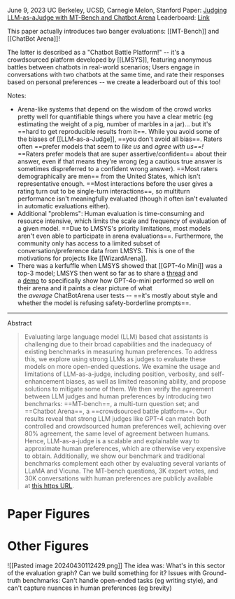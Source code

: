 June 9, 2023
UC Berkeley, UCSD, Carnegie Melon, Stanford
Paper: [Judging LLM-as-aJudge with MT-Bench and Chatbot Arena](https://arxiv.org/pdf/2306.05685.pdf)
Leaderboard: [Link](https://chat.lmsys.org/?leaderboard)

This paper actually introduces two banger evaluations: [[MT-Bench]] and [[ChatBot Arena]]!

The latter is described as a "Chatbot Battle Platform!" -- it's a crowdsourced platform developed by [[LMSYS]], featuring anonymous battles between chatbots in real-world scenarios; Users engage in conversations with two chatbots at the same time, and rate their responses based on personal preferences -- we create a leaderboard out of this too!

Notes:
- Arena-like systems that depend on the wisdom of the crowd works pretty well for quantifiable things where you have a clear metric (eg estimating the weight of a pig, number of marbles in a jar)... but it's ==hard to get reproducible results from it==. While you avoid some of the biases of [[LLM-as-a-Judge]], ==you don't avoid all bias==. Raters often ==prefer models that seem to *like us* and *agree with us==!* ==Raters prefer models that are super assertive/confident== about their answer, even if that means they're wrong (eg a cautious true answer is sometimes dispreferred to a confident wrong answer). ==Most raters demographically are men== from the United States, which isn't representative enough. ==Most interactions before the user gives a rating turn out to be single-turn interactions==, so multiturn performance isn't meaningfully evaluated (though it often isn't evaluated in automatic evaluations either).
- Additional "problems": Human evaluation is time-consuming and resource intensive, which limits the scale and frequency of evaluation of a given model. ==Due to LMSYS's priority limitations, most models aren't even able to participate in arena evaluations==. Furthermore, the community only has access to a limited subset of conversation/preference data from LMSYS. This is one of the motivations for projects like [[WizardArena]].
- There was a kerfuffle when LMSYS showed that [[GPT-4o Mini]] was a top-3 model; LMSYS then went so far as to share a [thread](https://x.com/lmsysorg/status/1816838034270150984) and a [demo](https://huggingface.co/spaces/lmsys/gpt-4o-mini_battles) to specifically show how GPT-4o-mini performed so well on their arena and it paints a clear picture of what the _average_ ChatBotArena user tests -- ==it's mostly about style and whether the model is refusing safety-borderline prompts==.

-----


Abstract
> Evaluating large language model (LLM) based chat assistants is challenging due to their broad capabilities and the inadequacy of existing benchmarks in measuring human preferences. To address this, we explore using strong LLMs as judges to evaluate these models on more open-ended questions. We examine the usage and limitations of LLM-as-a-judge, including position, verbosity, and self-enhancement biases, as well as limited reasoning ability, and propose solutions to mitigate some of them. We then verify the agreement between LLM judges and human preferences by introducing two benchmarks: ==MT-bench==, a multi-turn question set; and ==Chatbot Arena==, a ==crowdsourced battle platform==. Our results reveal that strong LLM judges like GPT-4 can match both controlled and crowdsourced human preferences well, achieving over 80% agreement, the same level of agreement between humans. Hence, LLM-as-a-judge is a scalable and explainable way to approximate human preferences, which are otherwise very expensive to obtain. Additionally, we show our benchmark and traditional benchmarks complement each other by evaluating several variants of LLaMA and Vicuna. The MT-bench questions, 3K expert votes, and 30K conversations with human preferences are publicly available at [this https URL](https://github.com/lm-sys/FastChat/tree/main/fastchat/llm_judge).


# Paper Figures


# Other Figures

![[Pasted image 20240430112429.png]]
The idea was: What's in this sector of the evaluation graph? Can we build something for it?
Issues with Ground-truth benchmarks: Can't handle open-ended tasks (eg writing style), and can't capture nuances in human preferences (eg brevity)